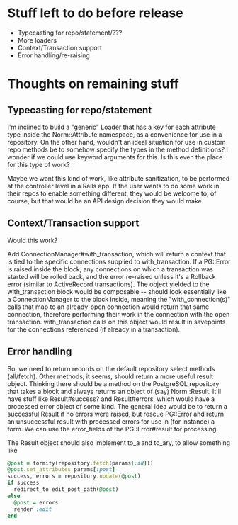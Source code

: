 # Stuff left to do before release

* Typecasting for repo/statement/???
* More loaders
* Context/Transaction support
* Error handling/re-raising

# Thoughts on remaining stuff

## Typecasting for repo/statement

I'm inclined to build a "generic" Loader that has a key for each attribute type
inside the Norm::Attribute namespace, as a convenience for use in a repository.
On the other hand, wouldn't an ideal situation for use in custom repo methods
be to somehow specify the types in the method definitions? I wonder if we could
use keyword arguments for this. Is this even the place for this type of work?

Maybe we want this kind of work, like attribute sanitization, to be performed at
the controller level in a Rails app. If the user wants to do some work in their
repos to enable something different, they would be welcome to, of course, but
that would be an API design decision they would make.

## Context/Transaction support

Would this work?

Add ConnectionManager#with_transaction, which will return a context that is tied
to the specific connections supplied to with_transaction. If a PG::Error is
raised inside the block, any connections on which a transaction was started will
be rolled back, and the error re-raised unless it's a Rollback error (similar to
ActiveRecord transactions). The object yielded to the with_transaction block
would be composable -- should look essentially like a ConnectionManager to the
block inside, meaning the "with_connection(s)" calls that map to an already-open
connection would return that same connection, therefore performing their work
in the connection with the open transaction. with_transaction calls on this
object would result in savepoints for the connections referenced (if already
in a transaction).

## Error handling

So, we need to return records on the default repository select methods
(all/fetch). Other methods, it seems, should return a more useful result object.
Thinking there should be a method on the PostgreSQL repository that takes a
block and always returns an object of (say) Norm::Result. It'll have stuff like
Result#success? and Result#errors, which would have a processed error object of
some kind. The general idea would be to return a successful Result if no errors
were raised, but rescue PG::Error and return an unsuccessful result with
processed errors for use in (for instance) a form. We can use the error_fields
of the PG::Error#result for processing.

The Result object should also implement to_a and to_ary, to allow something like

```ruby
@post = formify(repository.fetch(params[:id]))
@post.set_attributes params[:post]
success, errors = repository.update(@post)
if success
  redirect_to edit_post_path(@post)
else
  @post = errors
  render :edit
end
```
